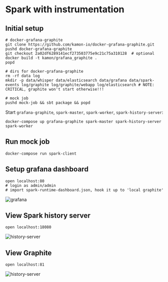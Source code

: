 Spark with instrumentation
==========================

Initial setup
-------------
```
# docker-grafana-graphite
git clone https://github.com/kamon-io/docker-grafana-graphite.git
pushd docker-grafana-graphite
git checkout 2a02df6289141ecf273503775e9c21c75a310128  # optional
docker build -t kamon/grafana_graphite .
popd

# dirs for docker-grafana-graphite
rm -rf data log
mkdir -p data/whisper data/elasticsearch data/grafana data/spark-events log/graphite log/graphite/webapp log/elasticsearch # NOTE: CRITICAL, graphite won't start otherwise!!!

# mock job
pushd mock-job && sbt package && popd
```

Start `grafana-graphite`, `spark-master`, `spark-worker`, `spark-history-server`:
```
docker-compose up grafana-graphite spark-master spark-history-server spark-worker
```

Run mock job
------------
```
docker-compose run spark-client
```

Setup grafana dashboard
-----------------------
```
open localhost:80
# login as admin/admin
# import spark-runtime-dashboard.json, hook it up to 'local graphite'
```
![grafana](raw/docs/image/grafana.png)

View Spark history server
-------------------------
```
open localhost:18080
```
![history-server](raw/docs/image/history-server.png)

View Graphite
-------------
```
open localhost:81
```
![history-server](raw/docs/image/graphite.png)
